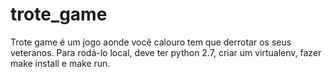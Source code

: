 trote_game
==========

Trote game é um jogo aonde você calouro tem que derrotar os seus veteranos.
Para rodá-lo local, deve ter python 2.7, criar um virtualenv, fazer make install e make run.
